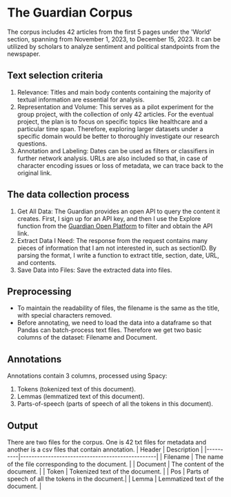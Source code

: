 # The Guardian Corpus
The corpus includes 42 articles from the first 5 pages under the 'World' section, spanning from November 1, 2023, to December 15, 2023. It can be utilized by scholars to analyze sentiment and political standpoints from the newspaper.

## Text selection criteria
1. Relevance:
Titles and main body contents containing the majority of textual information are essential for analysis.
2. Representation and Volume:
This serves as a pilot experiment for the group project, with the collection of only 42 articles. For the eventual project, the plan is to focus on specific topics like healthcare and a particular time span. Therefore, exploring larger datasets under a specific domain would be better to thoroughly investigate our research questions.
3. Annotation and Labeling:
Dates can be used as filters or classifiers in further network analysis. URLs are also included so that, in case of character encoding issues or loss of metadata, we can trace back to the original link.

## The data collection process
1. Get All Data:
The Guardian provides an open API to query the content it creates. First, I sign up for an API key, and then I use the Explore function from the [Guardian Open Platform](https://open-platform.theguardian.com/explore/) to filter and obtain the API link.
2. Extract Data I Need:
The response from the request contains many pieces of information that I am not interested in, such as sectionID. By parsing the format, I write a function to extract title, section, date, URL, and contents.
3. Save Data into Files:
Save the extracted data into files.

## Preprocessing
- To maintain the readability of files, the filename is the same as the title, with special characters removed.
- Before annotating, we need to load the data into a dataframe so that Pandas can batch-process text files. Therefore we get two basic columns of the dataset: Filename and Document.

## Annotations
Annotations contain 3 columns, processed using Spacy:
1. Tokens (tokenized text of this document).
2. Lemmas (lemmatized text of this document).
3. Parts-of-speech (parts of speech of all the tokens in this document).

## Output
There are two files for the corpus. One is 42 txt files for metadata and another is a csv files that contain annotation.
| Header   | Description                                     |
|----------|-------------------------------------------------|
| Filename | The name of the file corresponding to the document. |
| Document | The content of the document.                     |
| Token    | Tokenized text of the document.                  |
| Pos      | Parts of speech of all the tokens in the document.|
| Lemma    | Lemmatized text of the document.                 |
